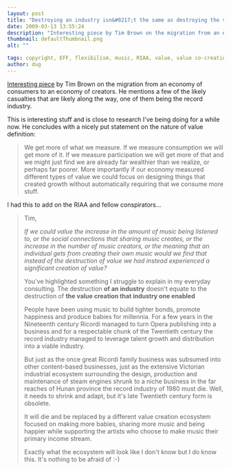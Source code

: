 ```yaml
---
layout: post
title: "Destroying an industry isn&#8217;t the same as destroying the value it enables"
date: 2009-03-13 13:55:24
description: "Interesting piece by Tim Brown on the migration from an economy of consumers to an economy of creators. He mentions a few of the likely casualties that are likely along the way, one of them being the record industry. This&#8230;"
thumbnail: defaultThumbnail.png
alt: ""

tags: copyright, EFF, flexibilism, music, RIAA, value, value co-creation, value creation
author: dug
---
```


<p><a href="http://designthinking.ideo.com/?p=241%23comment-515">Interesting piece</a> by Tim Brown on the migration from an economy of consumers to an economy of creators. He mentions a few of the likely casualties that are likely along the way, one of them being the record industry.</p>

<p>This is interesting stuff and is close to research I've being doing for a while now. He concludes with a nicely put statement on the nature of value definition:</p>

<blockquote><p>We get more of what we measure. If we measure consumption we will get more of it. If we measure participation we will get more of that and we might just find we are already far wealthier than we realize, or perhaps far poorer. More importantly if our economy measured different types of value we could focus on designing things that created growth without automatically requiring that we consume more stuff.</p></blockquote>

<p>I had this to add on the <span class="caps">RIAA </span>and fellow conspirators...</p>

<blockquote><p>Tim,</p>

<p><i>If we could value the increase in the amount of music being listened to, or the social connections that sharing music creates, or the increase in the number of music creators, or the meaning that an individual gets from creating their own music would we find that instead of the destruction of value we had instead experienced a significant creation of value?</i></p>

<p>You've highlighted something I struggle to explain in my everyday consulting. The destruction <strong>of an industry</strong> doesn't equate to the destruction of <strong>the value creation that industry one enabled</strong> </p>

<p>People have been using music to build tighter bonds, promote happiness and produce babies for millennia. For a few years in the Nineteenth century Ricordi managed to turn Opera publishing into a business and for a respectable chunk of the Twentieth century the record industry managed to leverage talent growth and distribution into a viable industry. </p>

<p>But just as the once great Ricordi family business was subsumed into other content-based businesses, just as the extensive Victorian industrial ecosystem surrounding the design, production and maintenance of steam engines shrunk to a niche business in the far reaches of Hunan province the record industry of 1980 must die. Well, it needs to shrink and adapt, but it's late Twentieth century form is obsolete.</p>

<p>It will die and be replaced by a different value creation ecosystem focused on making more babies, sharing more music and being happier while supporting the artists who choose to make music their primary income stream. </p>

<p>Exactly what the ecosystem will look like I don't know but I do know this. It's nothing to be afraid of :-)</p></blockquote>
